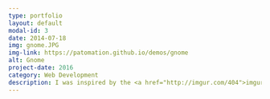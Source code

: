 ```yaml
---
type: portfolio
layout: default
modal-id: 3
date: 2014-07-18
img: gnome.JPG
img-link: https://patomation.github.io/demos/gnome
alt: Gnome
project-date: 2016
category: Web Development
description: I was inspired by the <a href="http://imgur.com/404">imgur 404</a> page that has paintings who's eyes follow your mouse. So I took it apon myself to see what it takes to create such a thing. Using a combination of css and javascript I was able to create a gnome who's eyes will follow your mouse. <a href="https://patomation.github.io/demos/gnome">PROJECT DEMO</a>
---
```

